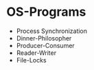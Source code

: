 # OS-Programs

- Process Synchronization
 - Dinner-Philosopher
 - Producer-Consumer
 - Reader-Writer
 - File-Locks